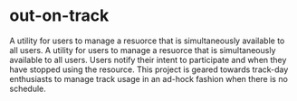 # out-on-track
A utility for users to manage a resuorce that is simultaneously available to all users. A utility for users to manage a resuorce that is simultaneously available to all users. Users notify their intent to participate and when they have stopped using the resource. This project is geared towards track-day enthusiasts to manage track usage in an ad-hock fashion when there is no schedule.
